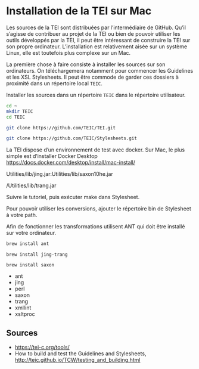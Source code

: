 # Installation de la TEI sur Mac

Les sources de la TEI sont distribuées par l’intermédiaire de GitHub. Qu’il s’agisse de contribuer au projet de la TEI ou bien de pouvoir utiliser les outils développés par la TEI, il peut être intéressant de construire la TEI sur son propre ordinateur. L’installation est relativement aisée sur un système Linux, elle est toutefois plus complexe sur un Mac.

La première chose à faire consiste à installer les sources sur son ordinateurs. On téléchargemera notamment pour commencer les Guidelines et les XSL Stylesheets. Il peut être commode de garder ces dossiers à proximité dans un répertoire local `TEIC`.

Installer les sources dans un répertoire `TEIC` dans le répertoire utilisateur.

```bash
cd ~
mkdir TEIC
cd TEIC
```

```bash
git clone https://github.com/TEIC/TEI.git
```

```bash
git clone https://github.com/TEIC/Stylesheets.git
```

La TEI dispose d’un environnement de test avec docker. Sur Mac, le plus simple est d’installer Docker Desktop https://docs.docker.com/desktop/install/mac-install/

Utilities/lib/jing.jar:Utilities/lib/saxon10he.jar

/Utilities/lib/trang.jar

Suivre le tutoriel, puis exécuter make dans Stylesheet.

Pour pouvoir utiliser les conversions, ajouter le répertoire bin de Stylesheet à votre path.

Afin de fonctionner les transformations utilisent ANT qui doit être installé sur votre ordinateur.

```bash
brew install ant
```

```
brew install jing-trang
```

```
brew install saxon
```



- ant
- jing
- perl
- saxon
- trang
- xmllint
- xsltproc

## Sources

- https://tei-c.org/tools/
- How to build and test the Guidelines and Stylesheets, http://teic.github.io/TCW/testing_and_building.html
